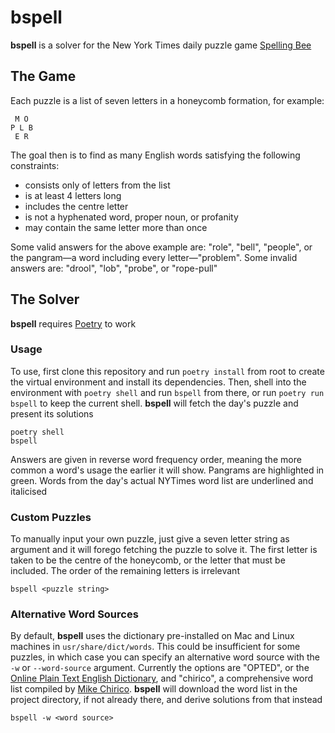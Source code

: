 # bspell

**bspell** is a solver for the New York Times daily puzzle game [Spelling Bee](https://www.nytimes.com/puzzles/spelling-bee)

## The Game

Each puzzle is a list of seven letters in a honeycomb formation, for example:

```
 M O
P L B
 E R
```

The goal then is to find as many English words satisfying the following constraints:

- consists only of letters from the list
- is at least 4 letters long
- includes the centre letter
- is not a hyphenated word, proper noun, or profanity
- may contain the same letter more than once

Some valid answers for the above example are: "role", "bell", "people", or the pangram—a word including every letter—"problem". Some invalid answers are: "drool", "lob", "probe", or "rope-pull"

## The Solver

**bspell** requires [Poetry](https://python-poetry.org/) to work

### Usage

To use, first clone this repository and run `poetry install` from root to create the virtual environment and install its dependencies. Then, shell into the environment with `poetry shell` and run `bspell` from there, or run `poetry run bspell` to keep the current shell. **bspell** will fetch the day's puzzle and present its solutions

```
poetry shell
bspell
```

Answers are given in reverse word frequency order, meaning the more common a word's usage the earlier it will show. Pangrams are highlighted in green. Words from the day's actual NYTimes word list are underlined and italicised

### Custom Puzzles

To manually input your own puzzle, just give a seven letter string as argument and it will forego fetching the puzzle to solve it. The first letter is taken to be the centre of the honeycomb, or the letter that must be included. The order of the remaining letters is irrelevant

```
bspell <puzzle string>
```

### Alternative Word Sources

By default, **bspell** uses the dictionary pre-installed on Mac and Linux machines in `usr/share/dict/words`. This could be insufficient for some puzzles, in which case you can specify an alternative word source with the `-w` or `--word-source` argument. Currently the options are "OPTED", or the [Online Plain Text English Dictionary](https://www.mso.anu.edu.au/~ralph/OPTED/), and "chirico", a comprehensive word list compiled by [Mike Chirico](https://sourceforge.net/projects/souptonuts/files/souptonuts/dictionary/linuxwords.1.tar.gz/download). **bspell** will download the word list in the project directory, if not already there, and derive solutions from that instead

```
bspell -w <word source>
```

